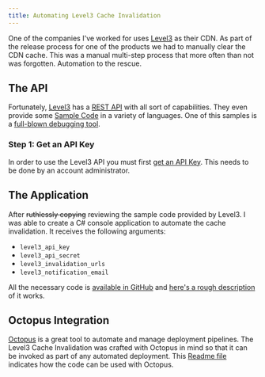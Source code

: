 ```yaml
---
title: Automating Level3 Cache Invalidation
---
```


One of the companies I've worked for uses [Level3](http://www.level3.com/) as their CDN. As part of the release process for one of the products we had to manually clear the CDN cache. This was a manual multi-step process that more often than not was forgotten. Automation to the rescue.  

## The API  
Fortunately, [Level3](http://www.level3.com/) has a [REST API](https://mediaportal.level3.com/webhelp/help/MediaPortalHelp_Left.htm#CSHID=API%2FAPI_KeysTop.htm|StartTopic=Content%2FAPI%2FAPI_KeysTop.htm|SkinName=NewSkin1) with all sort of capabilities. They even provide some [Sample Code](https://mediaportal.level3.com/webhelp/help/Content/API/API_SampleCode.htm) in a variety of languages. One of this samples is a [full-blown debugging tool](https://mediaportal.level3.com/webhelp/help/Content/API/API_Debugger.htm).  

### Step 1: Get an API Key  
In order to use the Level3 API you must first [get an API Key](https://mediaportal.level3.com/webhelp/help/Content/API/API_Key_UI.htm). This needs to be done by an account administrator.

## The Application  
After ~~ruthlessly copying~~ reviewing the sample code provided by Level3. I was able to create a C# console application to automate the cache invalidation. It receives the following arguments:  

- `level3_api_key`
- `level3_api_secret`
- `level3_invalidation_urls`
- `level3_notification_email`

All the necessary code is [available in GitHub](https://github.com/camilin87/level3_cache_invalidator) and [here's a rough description](https://github.com/camilin87/level3_cache_invalidator/blob/master/readme.md) of it works.  

## Octopus Integration  
[Octopus](https://octopus.com/) is a great tool to automate and manage deployment pipelines. The Level3 Cache Invalidation was crafted with Octopus in mind so that it can be invoked as part of any automated deployment. This [Readme file](https://github.com/camilin87/level3_cache_invalidator/blob/master/readme.md) indicates how the code can be used with Octopus.  
